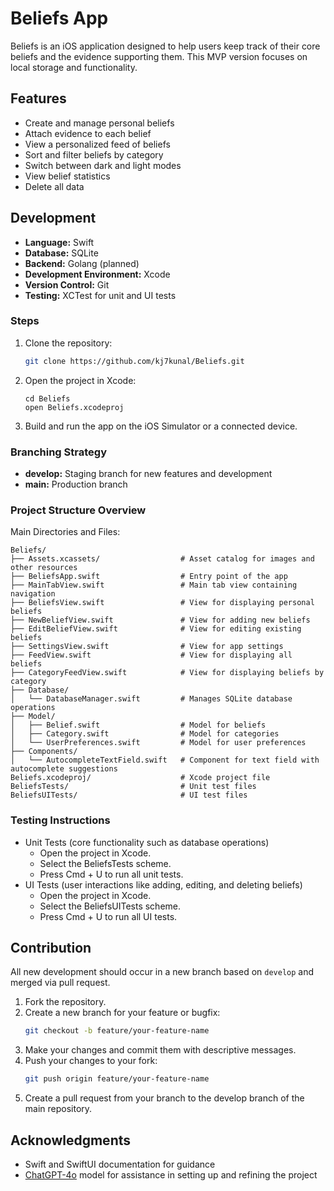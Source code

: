 # Beliefs App

Beliefs is an iOS application designed to help users keep track of their core beliefs and the evidence supporting them. This MVP version focuses on local storage and functionality.

## Features
- Create and manage personal beliefs
- Attach evidence to each belief
- View a personalized feed of beliefs
- Sort and filter beliefs by category
- Switch between dark and light modes
- View belief statistics
- Delete all data

## Development
- **Language:** Swift
- **Database:** SQLite
- **Backend:** Golang (planned)
- **Development Environment:** Xcode
- **Version Control:** Git
- **Testing:** XCTest for unit and UI tests

### Steps
1. Clone the repository:
   ```bash
   git clone https://github.com/kj7kunal/Beliefs.git
   ```
2. Open the project in Xcode:
   ```
   cd Beliefs
   open Beliefs.xcodeproj
   ```
3. Build and run the app on the iOS Simulator or a connected device.

### Branching Strategy
- **develop:** Staging branch for new features and development
- **main:** Production branch

### Project Structure Overview
Main Directories and Files:
```
Beliefs/
├── Assets.xcassets/                  # Asset catalog for images and other resources
├── BeliefsApp.swift                  # Entry point of the app
├── MainTabView.swift                 # Main tab view containing navigation
├── BeliefsView.swift                 # View for displaying personal beliefs
├── NewBeliefView.swift               # View for adding new beliefs
├── EditBeliefView.swift              # View for editing existing beliefs
├── SettingsView.swift                # View for app settings
├── FeedView.swift                    # View for displaying all beliefs
├── CategoryFeedView.swift            # View for displaying beliefs by category
├── Database/
│   └── DatabaseManager.swift         # Manages SQLite database operations
├── Model/
│   ├── Belief.swift                  # Model for beliefs
│   ├── Category.swift                # Model for categories
│   └── UserPreferences.swift         # Model for user preferences
├── Components/
│   └── AutocompleteTextField.swift   # Component for text field with autocomplete suggestions
Beliefs.xcodeproj/                    # Xcode project file
BeliefsTests/                         # Unit test files
BeliefsUITests/                       # UI test files
```

### Testing Instructions
- Unit Tests (core functionality such as database operations)
  - Open the project in Xcode.
  - Select the BeliefsTests scheme. 
  - Press Cmd + U to run all unit tests.
- UI Tests (user interactions like adding, editing, and deleting beliefs)
  - Open the project in Xcode.
  - Select the BeliefsUITests scheme.
  - Press Cmd + U to run all UI tests.

## Contribution
All new development should occur in a new branch based on `develop` and merged via pull request.
1. Fork the repository.
2. Create a new branch for your feature or bugfix:
   ```bash
   git checkout -b feature/your-feature-name
   ```
3. Make your changes and commit them with descriptive messages.
4. Push your changes to your fork:
   ```bash
   git push origin feature/your-feature-name
   ```
5. Create a pull request from your branch to the develop branch of the main repository.

## Acknowledgments
- Swift and SwiftUI documentation for guidance
- [ChatGPT-4o](https://platform.openai.com/docs/models/gpt-4o) model for assistance in setting up and refining the project